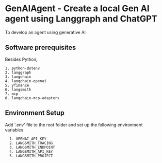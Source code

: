 # GenAIAgent - Create a local Gen AI agent using Langgraph and ChatGPT
To develop an agent using generative AI

## Software prerequisites
Besides Python,

    1. python-dotenv
    2. langgraph
    3. langchain 
    4. langchain-openai
    5. yfinance
    6. langsmith
    7. mcp
    8. langchain-mcp-adapters
    

## Environment Setup 
Add '.env' file to the root folder and set up the following environment variables

      1. OPENAI_API_KEY
      2. LANGSMITH_TRACING
      3. LANGSMITH_ENDPOINT
      4. LANGSMITH_API_KEY
      5. LANGSMITH_PROJECT

